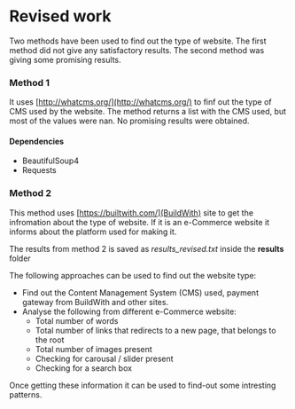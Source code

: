 # Revised work

Two methods have been used to find out the type of website. The first method did not give any satisfactory results. The second method was giving some promising results.

### Method 1

It uses [http://whatcms.org/](http://whatcms.org/) to finf out the type of CMS used by the website. The method returns a list with the CMS used, but most of the values were nan. No promising results were obtained.

#### Dependencies

* BeautifulSoup4
* Requests

### Method 2

This method uses [https://builtwith.com/](BuildWith) site to get the infromation about the type of website. If it is an e-Commerce website it informs about the platform used for making it.

The results from method 2 is saved as *results_revised.txt* inside the **results** folder

The following approaches can be used to find out the website type:
* Find out the Content Management System (CMS) used, payment gateway from BuildWith and other sites.
* Analyse the following from different e-Commerce website:
    * Total number of words
    * Total number of links that redirects to a new page, that belongs to the root
    * Total number of images present
    * Checking for carousal / slider present
    * Checking for a search box

Once getting these information it can be used to find-out some intresting patterns.